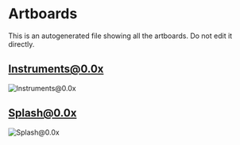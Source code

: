 # Artboards

This is an autogenerated file showing all the artboards. Do not edit it directly.

## Instruments@0.0x

![Instruments@0.0x](.//Users/SH/sketch//zapp-proto/Instruments@0.0x.png)


## Splash@0.0x

![Splash@0.0x](.//Users/SH/sketch//zapp-proto/Splash@0.0x.png)

